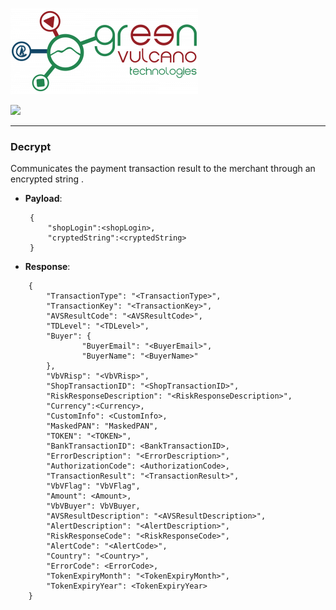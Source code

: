 [![gv-logo](img/logo.png)](http://www.greenvulcanotechnologies.com)

[<img src="../img/index.png" width="32">](index.md)

----
### Decrypt
Communicates the payment transaction result to the merchant through an encrypted string .
- **Payload**:

        
   ```	
    {
        "shopLogin":<shopLogin>,
        "cryptedString":<cryptedString>
    }
   ```
- **Response**:

```
    {
        "TransactionType": "<TransactionType>",
        "TransactionKey": "<TransactionKey>",
        "AVSResultCode": "<AVSResultCode>",
        "TDLevel": "<TDLevel>",
        "Buyer": {
                "BuyerEmail": "<BuyerEmail>",
                "BuyerName": "<BuyerName>"
        },
        "VbVRisp": "<VbVRisp>",
        "ShopTransactionID": "<ShopTransactionID>",
        "RiskResponseDescription": "<RiskResponseDescription>",
        "Currency":<Currency>,
        "CustomInfo": <CustomInfo>,
        "MaskedPAN": "MaskedPAN",
        "TOKEN": "<TOKEN>",
        "BankTransactionID": <BankTransactionID>,
        "ErrorDescription": "<ErrorDescription>",
        "AuthorizationCode": <AuthorizationCode>,
        "TransactionResult": "<TransactionResult>",
        "VbVFlag": "VbVFlag",
        "Amount": <Amount>,
        "VbVBuyer": VbVBuyer,
        "AVSResultDescription": "<AVSResultDescription>",
        "AlertDescription": "<AlertDescription>",
        "RiskResponseCode": "<RiskResponseCode>",
        "AlertCode": "<AlertCode>",
        "Country": "<Country>",
        "ErrorCode": <ErrorCode>,
        "TokenExpiryMonth": "<TokenExpiryMonth>",
        "TokenExpiryYear": <TokenExpiryYear>
    }
```
